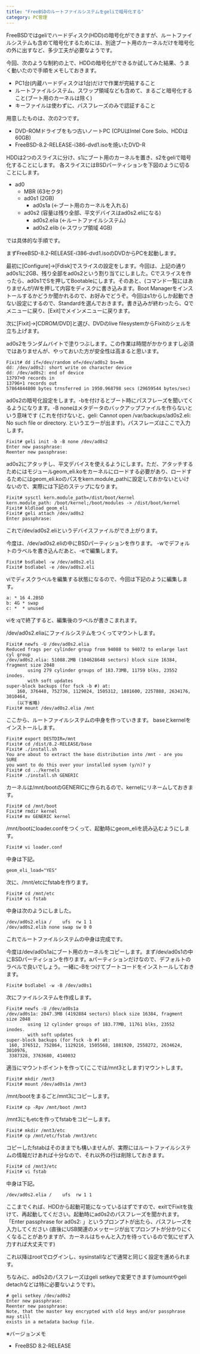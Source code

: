 ```yaml
---
title: "FreeBSDのルートファイルシステムをgeliで暗号化する"
category: PC管理
---
```


FreeBSDではgeliでハードディスク(HDD)の暗号化ができますが、ルートファイルシステムも含めて暗号化するためには、別途ブート用のカーネルだけを暗号化の外に出すなど、多少工夫が必要なようです。

今回、次のような制約の上で、HDDの暗号化ができるか試してみた結果、うまく動いたので手順をメモしておきます。

- PC1台(内蔵ハードディスクは1台)だけで作業が完結すること
- ルートファイルシステム、スワップ領域なども含めて、まるごと暗号化すること(ブート用のカーネルは除く)
- キーファイルは使わずに、パスフレーズのみで認証すること

用意したものは、次の2つです。

- DVD-ROMドライブをもつ古いノートPC (CPUはIntel Core Solo、HDDは60GB)
- FreeBSD-8.2-RELEASE-i386-dvd1.isoを焼いたDVD-R

HDDは2つのスライスに分け、s1にブート用のカーネルを置き、s2をgeliで暗号化することにします。
各スライスにはBSDパーティションを下図のように切ることにします。

- ad0
  - MBR (63セクタ)
  - ad0s1 (2GB)
    - ad0s1a (←ブート用のカーネルを入れる)
  - ad0s2 (容量は残り全部、平文デバイスはad0s2.eliになる)
    - ad0s2.elia (←ルートファイルシステム)
    - ad0s2.elib (←スワップ領域 4GB)

では具体的な手順です。

まずFreeBSD-8.2-RELEASE-i386-dvd1.isoのDVDからPCを起動します。

最初に[Configure]→[Fdisk]でスライスの設定をします。今回は、上記の通りad0s1に2GB、残り全部をad0s2という割り当てにしました。Cでスライスを作ったら、ad0s1でSを押してBootableにします。そのあと、(コマンド一覧にはありませんが)Wを押して内容をディスクに書き込みます。Boot Managerをインストールするかどうか聞かれるので、お好みでどうぞ。今回はs1からしか起動できない設定にするので、Standardを選んでおきます。書き込みが終わったら、Qでメニューに戻り、[Exit]でメインメニューに戻ります。

次に[Fixit]→[CDROM/DVD]と選び、DVDのlive filesystemからFixitのシェルを立ち上げます。

ad0s2をランダムバイトで塗りつぶします。この作業は時間がかかりますし必須ではありませんが、やっておいた方が安全性は高まると思います。

```console
Fixit# dd if=/dev/random of=/dev/ad0s2 bs=4m
dd: /dev/ad0s2: short write on character device
dd: /dev/ad0s2: end of device
13797+0 records in
13796+1 records out
57864844800 bytes trnsferred in 1950.968798 secs (29659544 bytes/sec)
```

ad0s2の暗号化設定をします。-bを付けるとブート時にパスフレーズを聞いてくるようになります。-B noneはメタデータのバックアップファイルを作らないという意味です (これを付けないと、geli: Cannot open /var/backups/ad0s2.eli: No such file or directory. というエラーが出ます)。パスフレーズはここで入力します。

```console
Fixit# geli init -b -B none /dev/ad0s2
Enter new passphrase:
Reenter new passphrase:
```

ad0s2にアタッチし、平文デバイスを使えるようにします。ただ、アタッチするためにはモジュールgeom_eli.koをカーネルにロードする必要があり、ロードするためにはgeom_eli.koのパスをkern.module_pathに設定しておかないといけないので、実際には下記のステップになります。

```console
Fixit# sysctl kern.module_path=/dist/boot/kernel
kern.module_path: /boot/kernel;/boot/modules -> /dist/boot/kernel
Fixit# kldload geom_eli
Fixit# geli attach /dev/ad0s2
Enter passphrase:
```

これで/dev/ad0s2.eliというデバイスファイルができ上がります。

今度は、/dev/ad0s2.eliの中にBSDパーティションを作ります。
-wでデフォルトのラベルを書き込んだあと、-eで編集します。

```console
Fixit# bsdlabel -w /dev/ad0s2.eli
Fixit# bsdlabel -e /dev/ad0s2.eli
```

viでディスクラベルを編集する状態になるので、今回は下記のように編集します。

```plaintext
a: * 16 4.2BSD
b: 4G * swap
c: *  * unused
```

viを:qで終了すると、編集後のラベルが書きこまれます。

/dev/ad0s2.eliaにファイルシステムをつくってマウントします。

```console
Fixit# newfs -U /dev/ad0s2.elia
Reduced frags per cylinder group from 94088 to 94072 to enlarge last cyl group
/dev/ad0s2.elia: 51088.2MB (104628648 sectors) block size 16384, fragment size 2048
        using 279 cylinder groups of 183.73MB, 11759 blks, 23552 inodes.
        with soft updates
super-block backups (for fsck -b #) at:
    160, 376448, 752736, 1129024, 1505312, 1881600, 2257888, 2634176, 3010464,
    (以下省略)
Fixit# mount /dev/ad0s2.elia /mnt
```

ここから、ルートファイルシステムの中身を作っていきます。
baseとkernelをインストールします。

```console
Fixit# export DESTDIR=/mnt
Fixit# cd /dist/8.2-RELEASE/base
Fixit# ./install.sh
You are about to extract the base distribution into /mnt - are you SURE
you want to do this over your installed sysem (y/n)? y
Fixit# cd ../kernels
Fixit# ./install.sh GENERIC
```

カーネルは/mnt/bootのGENERICに作られるので、kernelにリネームしておきます。

```console
Fixit# cd /mnt/boot
Fixit# rmdir kernel
Fixit# mv GENERIC kernel
```

/mnt/bootにloader.confをつくって、起動時にgeom_eliを読み込むようにします。

```console
Fixit# vi loader.conf
```

中身は下記。

```shell
geom_eli_load="YES"
```

次に、/mnt/etcにfstabを作ります。

```console
Fixit# cd /mnt/etc
Fixit# vi fstab
```

中身は次のようにしました。

```plaintext
/dev/ad0s2.elia /    ufs  rw 1 1
/dev/ad0s2.elib none swap sw 0 0
```

これでルートファイルシステムの中身は完成です。

今度は/dev/ad0s1aにブート用のカーネルをコピーします。まず/dev/ad0s1の中にBSDパーティションを作ります。aパーティションだけなので、デフォルトのラベルで良いでしょう。一緒に-Bをつけてブートコードをインストールしておきます。

```console
Fixit# bsdlabel -w -B /dev/ad0s1
```

次にファイルシステムを作成します。

```console
Fixit# newfs -U /dev/ad0s1a
/dev/ad0s1a: 2047.3MB (4192884 sectors) block size 16384, fragment size 2048
        using 12 cylinder groups of 183.77MB, 11761 blks, 23552 inodes.
        with soft updates
super-block backups (for fsck -b #) at:
 160, 376512, 752864, 1129216, 1505568, 1881920, 2558272, 2634624, 3010976,
 3387328, 3763680, 4140032
```

適当にマウントポイントを作って(ここでは/mnt3とします)マウントします。

```console
Fixit# mkdir /mnt3
Fixit# mount /dev/ad0s1a /mnt3
```

/mnt/bootをまるごと/mnt3にコピーします。

```console
Fixit# cp -Rpv /mnt/boot /mnt3
```

/mnt3にもetcを作ってfstabをコピーします。

```console
Fixit# mkdir /mnt3/etc
Fixit# cp /mnt/etc/fstab /mnt3/etc
```

コピーしたfstabはそのままでも構いませんが、実際にはルートファイルシステムの情報だけあれば十分なので、それ以外の行は削除しておきます。

```console
Fixit# cd /mnt3/etc
Fixit# vi fstab
```

中身は下記。

```plaintext
/dev/ad0s2.elia /    ufs  rw 1 1
```

ここまでくれば、HDDから起動可能になっているはずですので、exitでFixitを抜けて、再起動してください。起動時にad0s2のパスフレーズを聞かれます。「Enter passphrase for ad0s2: 」というプロンプトが出たら、パスフレーズを入力してください (直後にUSB関連のメッセージが出てプロンプトが分かりにくくなることがありますが、カーネルはちゃんと入力を待っているので気にせず入力すれば大丈夫です)

これ以降はrootでログインし、sysinstallなどで通常と同じく設定を進められます。

ちなみに、ad0s2のパスフレーズはgeli setkeyで変更できます(umountやgeli detachなどは特に必要ないようです)。

```console
# geli setkey /dev/ad0s2
Enter new passphrase:
Reenter new passphrase:
Note, that the master key encrypted with old keys and/or passphrase may still
exists in a metadata backup file.
```

※バージョンメモ

- FreeBSD 8.2-RELEASE
